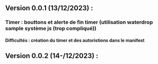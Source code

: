## Version 0.0.1 (13/12/2023) :
### Timer : bouttons et alerte de fin timer (utilisation waterdrop sample système js (trop compliqué))
#### Difficultés : création du timer et des autoristions dans le manifest
## Version 0.0.2 (14-/12/2023) :
#### 
